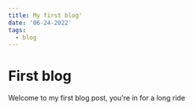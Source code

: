```yaml
---
title: My first blog'
date: '06-24-2022'
tags:
  - blog
---
```


# First blog
Welcome to my first blog post, you're in for a long ride

